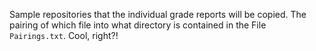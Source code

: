 Sample repositories that the individual grade reports will be copied. The pairing of which file into what directory is contained in the File `Pairings.txt`. Cool, right?!

